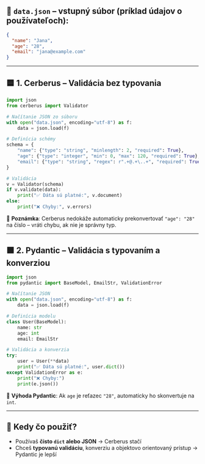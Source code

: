 ## 📁 `data.json` – vstupný súbor (príklad údajov o používateľoch):

```json
{
  "name": "Jana",
  "age": "28",
  "email": "jana@example.com"
}
```

---

## 🟦 1. Cerberus – Validácia bez typovania

```python
import json
from cerberus import Validator

# Načítanie JSON zo súboru
with open("data.json", encoding="utf-8") as f:
    data = json.load(f)

# Definícia schémy
schema = {
    "name": {"type": "string", "minlength": 2, "required": True},
    "age": {"type": "integer", "min": 0, "max": 120, "required": True},
    "email": {"type": "string", "regex": r".+@.+\..+", "required": True}
}

# Validácia
v = Validator(schema)
if v.validate(data):
    print("✅ Dáta sú platné:", v.document)
else:
    print("❌ Chyby:", v.errors)
```

📝 **Poznámka**: Cerberus nedokáže automaticky prekonvertovať `"age": "28"` na číslo – vráti chybu, ak nie je správny typ.

---

## 🟩 2. Pydantic – Validácia s typovaním a konverziou

```python
import json
from pydantic import BaseModel, EmailStr, ValidationError

# Načítanie JSON
with open("data.json", encoding="utf-8") as f:
    data = json.load(f)

# Definícia modelu
class User(BaseModel):
    name: str
    age: int
    email: EmailStr

# Validácia a konverzia
try:
    user = User(**data)
    print("✅ Dáta sú platné:", user.dict())
except ValidationError as e:
    print("❌ Chyby:")
    print(e.json())
```

📝 **Výhoda Pydantic**: Ak `age` je reťazec `"28"`, automaticky ho skonvertuje na `int`.

---

## 🧠 Kedy čo použiť?

* Používaš **čisto `dict` alebo JSON** → Cerberus stačí
* Chceš **typovanú validáciu**, konverziu a objektovo orientovaný prístup → Pydantic je lepší
